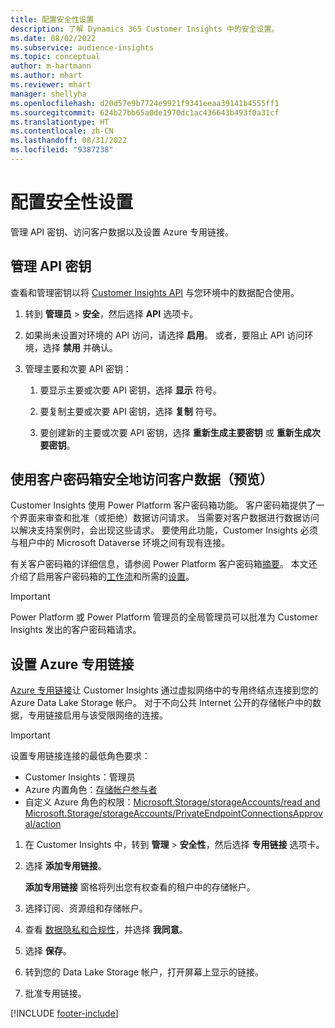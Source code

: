 ```yaml
---
title: 配置安全性设置
description: 了解 Dynamics 365 Customer Insights 中的安全设置。
ms.date: 08/02/2022
ms.subservice: audience-insights
ms.topic: conceptual
author: m-hartmann
ms.author: mhart
ms.reviewer: mhart
manager: shellyha
ms.openlocfilehash: d20d57e9b7724e9921f9341eeaa39141b4555ff1
ms.sourcegitcommit: 624b27bb65a0de1970dc1ac436643b493f0a31cf
ms.translationtype: HT
ms.contentlocale: zh-CN
ms.lasthandoff: 08/31/2022
ms.locfileid: "9387238"
---
```

# <a name="configure-security-settings"></a>配置安全性设置

管理 API 密钥、访问客户数据以及设置 Azure 专用链接。

## <a name="manage-api-keys"></a>管理 API 密钥

查看和管理密钥以将 [Customer Insights API](apis.md) 与您环境中的数据配合使用。

1. 转到 **管理员** > **安全**，然后选择 **API** 选项卡。

1. 如果尚未设置对环境的 API 访问，请选择 **启用**。 或者，要阻止 API 访问环境，选择 **禁用** 并确认。

1. 管理主要和次要 API 密钥：

   1. 要显示主要或次要 API 密钥，选择 **显示** 符号。

   1. 要复制主要或次要 API 密钥，选择 **复制** 符号。

   1. 要创建新的主要或次要 API 密钥，选择 **重新生成主要密钥** 或 **重新生成次要密钥**。

## <a name="securely-access-customer-data-with-customer-lockbox-preview"></a>使用客户密码箱安全地访问客户数据（预览）

Customer Insights 使用 Power Platform 客户密码箱功能。 客户密码箱提供了一个界面来审查和批准（或拒绝）数据访问请求。 当需要对客户数据进行数据访问以解决支持案例时，会出现这些请求。 要使用此功能，Customer Insights 必须与租户中的 Microsoft Dataverse 环境之间有现有连接。

有关客户密码箱的详细信息，请参阅 Power Platform 客户密码箱[摘要](/power-platform/admin/about-lockbox#summary)。 本文还介绍了启用客户密码箱的[工作流](/power-platform/admin/about-lockbox#workflow)和所需的[设置](/power-platform/admin/about-lockbox#enable-the-lockbox-policy)。

> [!IMPORTANT]
> Power Platform 或 Power Platform 管理员的全局管理员可以批准为 Customer Insights 发出的客户密码箱请求。

## <a name="set-up-an-azure-private-link"></a>设置 Azure 专用链接

[Azure 专用链接](/azure/private-link/private-link-overview)让 Customer Insights 通过虚拟网络中的专用终结点连接到您的 Azure Data Lake Storage 帐户。 对于不向公共 Internet 公开的存储帐户中的数据，专用链接启用与该受限网络的连接。

> [!IMPORTANT]
> 设置专用链接连接的最低角色要求：
>
> - Customer Insights：管理员
> - Azure 内置角色：[存储帐户参与者](/azure/role-based-access-control/built-in-roles#storage-account-contributor)
> - 自定义 Azure 角色的权限：[Microsoft.Storage/storageAccounts/read and Microsoft.Storage/storageAccounts/PrivateEndpointConnectionsApproval/action](/azure/role-based-access-control/resource-provider-operations#microsoftstorage)

1. 在 Customer Insights 中，转到 **管理** > **安全性**，然后选择 **专用链接** 选项卡。

1. 选择 **添加专用链接**。

   **添加专用链接** 窗格将列出您有权查看的租户中的存储帐户。

1. 选择订阅、资源组和存储帐户。

1. 查看 [数据隐私和合规性](connections.md#data-privacy-and-compliance)，并选择 **我同意**。

1. 选择 **保存**。

1. 转到您的 Data Lake Storage 帐户，打开屏幕上显示的链接。

1. 批准专用链接。


[!INCLUDE [footer-include](includes/footer-banner.md)]
